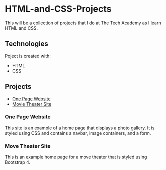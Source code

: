 # HTML-and-CSS-Projects
This will be a collection of projects that I do at The Tech Academy as I learn HTML and CSS.
## Technologies
Poject is created with:
* HTML
* CSS

## Projects
* [One Page Website](https://github.com/TnTien/Tech-Academy-Projects/tree/main/HTML-and-CSS-Projects/Project)
* [Movie Theater Site](https://github.com/TnTien/Tech-Academy-Projects/tree/main/HTML-and-CSS-Projects/Bootstrap4_Project)

### One Page Website
This site is an example of a home page that displays a photo gallery. It is styled using CSS and contains a navbar, image containers, and a form.

### Move Theater Site
This is an example home page for a move theater that is styled using Bootstrap 4.
